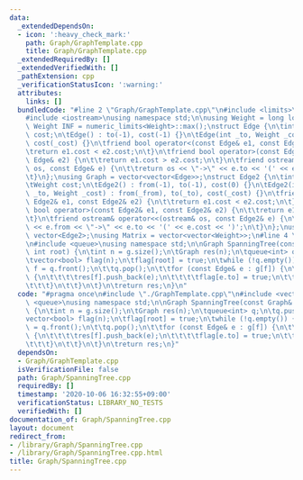 ```yaml
---
data:
  _extendedDependsOn:
  - icon: ':heavy_check_mark:'
    path: Graph/GraphTemplate.cpp
    title: Graph/GraphTemplate.cpp
  _extendedRequiredBy: []
  _extendedVerifiedWith: []
  _pathExtension: cpp
  _verificationStatusIcon: ':warning:'
  attributes:
    links: []
  bundledCode: "#line 2 \"Graph/GraphTemplate.cpp\"\n#include <limits>\n#include <vector>\n\
    #include <iostream>\nusing namespace std;\n\nusing Weight = long long;\nconstexpr\
    \ Weight INF = numeric_limits<Weight>::max();\nstruct Edge {\n\tint to;\n\tWeight\
    \ cost;\n\tEdge() : to(-1), cost(-1) {}\n\tEdge(int _to, Weight _cost = 1) : to(_to),\
    \ cost(_cost) {}\n\tfriend bool operator<(const Edge& e1, const Edge& e2) {\n\t\
    \treturn e1.cost < e2.cost;\n\t}\n\tfriend bool operator>(const Edge& e1, const\
    \ Edge& e2) {\n\t\treturn e1.cost > e2.cost;\n\t}\n\tfriend ostream& operator<<(ostream&\
    \ os, const Edge& e) {\n\t\treturn os << \"->\" << e.to << '(' << e.cost << ')';\n\
    \t}\n};\nusing Graph = vector<vector<Edge>>;\nstruct Edge2 {\n\tint from, to;\n\
    \tWeight cost;\n\tEdge2() : from(-1), to(-1), cost(0) {}\n\tEdge2(int _from, int\
    \ _to, Weight _cost) : from(_from), to(_to), cost(_cost) {}\n\tfriend bool operator<(const\
    \ Edge2& e1, const Edge2& e2) {\n\t\treturn e1.cost < e2.cost;\n\t}\n\tfriend\
    \ bool operator>(const Edge2& e1, const Edge2& e2) {\n\t\treturn e1.cost > e2.cost;\n\
    \t}\n\tfriend ostream& operator<<(ostream& os, const Edge2& e) {\n\t\treturn os\
    \ << e.from << \"->\" << e.to << '(' << e.cost << ')';\n\t}\n};\nusing Edges =\
    \ vector<Edge2>;\nusing Matrix = vector<vector<Weight>>;\n#line 4 \"Graph/SpanningTree.cpp\"\
    \n#include <queue>\nusing namespace std;\n\nGraph SpanningTree(const Graph& g,\
    \ int root) {\n\tint n = g.size();\n\tGraph res(n);\n\tqueue<int> q;\n\tq.push(root);\n\
    \tvector<bool> flag(n);\n\tflag[root] = true;\n\twhile (!q.empty()) {\n\t\tint\
    \ f = q.front();\n\t\tq.pop();\n\t\tfor (const Edge& e : g[f]) {\n\t\t\tif (!flag[e.to])\
    \ {\n\t\t\t\tres[f].push_back(e);\n\t\t\t\tflag[e.to] = true;\n\t\t\t\tq.push(e.to);\n\
    \t\t\t}\n\t\t}\n\t}\n\treturn res;\n}\n"
  code: "#pragma once\n#include \"./GraphTemplate.cpp\"\n#include <vector>\n#include\
    \ <queue>\nusing namespace std;\n\nGraph SpanningTree(const Graph& g, int root)\
    \ {\n\tint n = g.size();\n\tGraph res(n);\n\tqueue<int> q;\n\tq.push(root);\n\t\
    vector<bool> flag(n);\n\tflag[root] = true;\n\twhile (!q.empty()) {\n\t\tint f\
    \ = q.front();\n\t\tq.pop();\n\t\tfor (const Edge& e : g[f]) {\n\t\t\tif (!flag[e.to])\
    \ {\n\t\t\t\tres[f].push_back(e);\n\t\t\t\tflag[e.to] = true;\n\t\t\t\tq.push(e.to);\n\
    \t\t\t}\n\t\t}\n\t}\n\treturn res;\n}"
  dependsOn:
  - Graph/GraphTemplate.cpp
  isVerificationFile: false
  path: Graph/SpanningTree.cpp
  requiredBy: []
  timestamp: '2020-10-06 16:32:55+09:00'
  verificationStatus: LIBRARY_NO_TESTS
  verifiedWith: []
documentation_of: Graph/SpanningTree.cpp
layout: document
redirect_from:
- /library/Graph/SpanningTree.cpp
- /library/Graph/SpanningTree.cpp.html
title: Graph/SpanningTree.cpp
---
```

